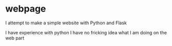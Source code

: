 # webpage

I attempt to make a simple website with Python and Flask

I have experience with python
I have no fricking idea what I am doing on the web part